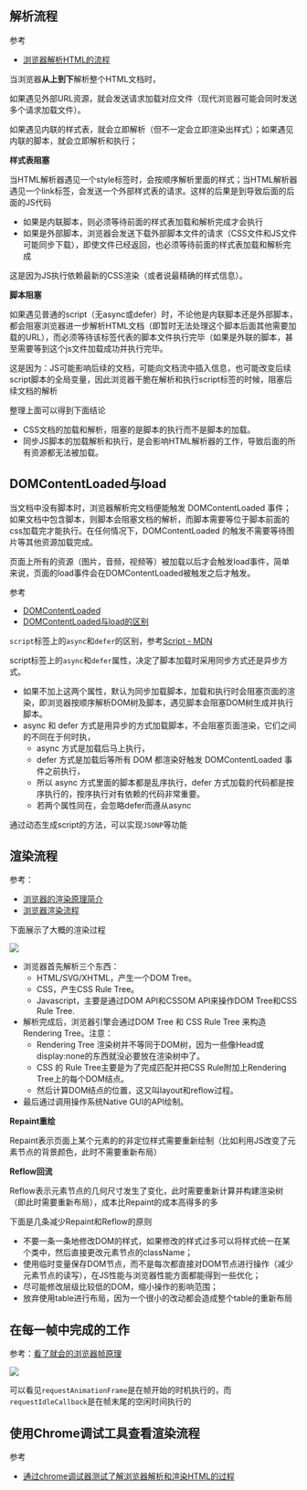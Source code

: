 
## 解析流程

参考
* [浏览器解析HTML的流程](http://www.shymean.com/article/%E6%B5%8F%E8%A7%88%E5%99%A8%E8%A7%A3%E6%9E%90HTML%E7%9A%84%E6%B5%81%E7%A8%8B)

当浏览器**从上到下**解析整个HTML文档时，

如果遇见外部URL资源，就会发送请求加载对应文件（现代浏览器可能会同时发送多个请求加载文件）。

如果遇见内联的样式表，就会立即解析（但不一定会立即渲染出样式）；如果遇见内联的脚本，就会立即解析和执行；

**样式表阻塞**

当HTML解析器遇见一个style标签时，会按顺序解析里面的样式；当HTML解析器遇见一个link标签，会发送一个外部样式表的请求。这样的后果是到导致后面的后面的JS代码
* 如果是内联脚本，则必须等待前面的样式表加载和解析完成才会执行
* 如果是外部脚本，浏览器会发送下载外部脚本文件的请求（CSS文件和JS文件可能同步下载），即使文件已经返回，也必须等待前面的样式表加载和解析完成

这是因为JS执行依赖最新的CSS渲染（或者说最精确的样式信息）。

**脚本阻塞**

如果遇见普通的script（无async或defer）时，不论他是内联脚本还是外部脚本，都会阻塞浏览器进一步解析HTML文档（即暂时无法处理这个脚本后面其他需要加载的URL），而必须等待该标签代表的脚本文件执行完毕（如果是外联的脚本，甚至需要等到这个js文件加载成功并执行完毕。

这是因为：JS可能影响后续的文档，可能向文档流中插入信息，也可能改变后续script脚本的全局变量，因此浏览器干脆在解析和执行script标签的时候，阻塞后续文档的解析

整理上面可以得到下面结论
* CSS文档的加载和解析，阻塞的是脚本的执行而不是脚本的加载。
* 同步JS脚本的加载解析和执行，是会影响HTML解析器的工作，导致后面的所有资源都无法被加载。

## DOMContentLoaded与load

当文档中没有脚本时，浏览器解析完文档便能触发 DOMContentLoaded 事件；如果文档中包含脚本，则脚本会阻塞文档的解析，而脚本需要等位于脚本前面的css加载完才能执行。在任何情况下，DOMContentLoaded 的触发不需要等待图片等其他资源加载完成。

页面上所有的资源（图片，音频，视频等）被加载以后才会触发load事件，简单来说，页面的load事件会在DOMContentLoaded被触发之后才触发。

参考
* [DOMContentLoaded](https://developer.mozilla.org/zh-CN/docs/Web/Events/DOMContentLoaded)
* [DOMContentLoaded与load的区别](https://www.cnblogs.com/caizhenbo/p/6679478.html)

`script`标签上的`async`和`defer`的区别，参考[Script - MDN](https://developer.mozilla.org/zh-CN/docs/Web/HTML/Element/script)

script标签上的`async`和`defer`属性，决定了脚本加载时采用同步方式还是异步方式。

* 如果不加上这两个属性，默认为同步加载脚本，加载和执行时会阻塞页面的渲染，即浏览器按顺序解析DOM树及脚本，遇见脚本会阻塞DOM树生成并执行脚本。
* async 和 defer 方式是用异步的方式加载脚本，不会阻塞页面渲染，它们之间的不同在于何时执，
    * async 方式是加载后马上执行，
    * defer 方式是加载后等所有 DOM 都渲染好触发 DOMContentLoaded 事件之前执行，
    * 所以 async 方式里面的脚本都是乱序执行，defer 方式加载的代码都是按序执行的，按序执行对有依赖的代码非常重要。
    * 若两个属性同在，会忽略defer而遵从async

通过动态生成script的方法，可以实现`JSONP`等功能


## 渲染流程

参考：
* [浏览器的渲染原理简介](https://coolshell.cn/articles/9666.html)
* [浏览器渲染流程](http://www.shymean.com/article/%E6%B5%8F%E8%A7%88%E5%99%A8%E6%B8%B2%E6%9F%93%E6%B5%81%E7%A8%8B)

下面展示了大概的渲染过程

![](http://img.shymean.com/oPic/1620309416803_942.png)

* 浏览器首先解析三个东西：
    * HTML/SVG/XHTML，产生一个DOM Tree。
    * CSS，产生CSS Rule Tree。
    * Javascript，主要是通过DOM API和CSSOM API来操作DOM Tree和CSS Rule Tree.
* 解析完成后，浏览器引擎会通过DOM Tree 和 CSS Rule Tree 来构造 Rendering Tree。注意：
    * Rendering Tree 渲染树并不等同于DOM树，因为一些像Head或display:none的东西就没必要放在渲染树中了。
    * CSS 的 Rule Tree主要是为了完成匹配并把CSS Rule附加上Rendering Tree上的每个DOM结点。
    * 然后计算DOM结点的位置，这又叫layout和reflow过程。
* 最后通过调用操作系统Native GUI的API绘制。

**Repaint重绘**

Repaint表示页面上某个元素的的非定位样式需要重新绘制（比如利用JS改变了元素节点的背景颜色，此时不需要重新布局）

**Reflow回流**

Reflow表示元素节点的几何尺寸发生了变化，此时需要重新计算并构建渲染树（即此时需要重新布局），成本比Repaint的成本高得多的多

下面是几条减少Repaint和Reflow的原则
* 不要一条一条地修改DOM的样式，如果修改的样式过多可以将样式统一在某个类中，然后直接更改元素节点的className；
* 使用临时变量保存DOM节点，而不是每次都直接对DOM节点进行操作（减少元素节点的读写），在JS性能与浏览器性能方面都能得到一些优化；
* 尽可能修改层级比较低的DOM，缩小操作的影响范围；
* 放弃使用table进行布局，因为一个很小的改动都会造成整个table的重新布局

## 在每一帧中完成的工作

参考：[看了就会的浏览器帧原理](https://mp.weixin.qq.com/s/CxD7SKzyRMS0rMY6jDlVvg)

![](http://img.shymean.com/oPic/1620309535700_941.png)

可以看见`requestAnimationFrame`是在帧开始的时机执行的，而`requestIdleCallback`是在帧末尾的空闲时间执行的

## 使用Chrome调试工具查看渲染流程

参考
* [通过chrome调试器测试了解浏览器解析和渲染HTML的过程](https://blog.csdn.net/u010582082/article/details/70761524)